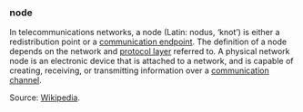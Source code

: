 ### node

<p class="c8"><span>In </span><span>telecommunications networks</span><span>, a node (</span><span>Latin</span><span>: nodus, ‘knot’) is either a redistribution point or a </span><span class="c2"><a class="c3" href="#h.qstkv072p5tx">communication endpoint</a></span><span>. The definition of a node depends on the network and </span><span class="c2"><a class="c3" href="#h.pe8dekl2dtq0">protocol layer</a></span><span>&nbsp;referred to. A physical network node is an electronic device that is attached to a network, and is capable of creating, receiving, or transmitting information over a </span><span class="c2"><a class="c3" href="#h.oc2pelzel246">communication channel</a></span><span class="c0">.</span></p><p class="c8"><span>Source: </span><span class="c2"><a class="c3" href="https://www.google.com/url?q=https://en.wikipedia.org/wiki/Node_(networking)&amp;sa=D&amp;source=editors&amp;ust=1706779842760852&amp;usg=AOvVaw2kAfyaqCBmdILmuIFr9V4t">Wikipedia</a></span><span class="c0">.</span></p>